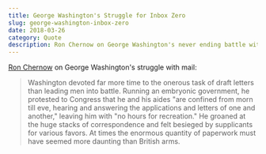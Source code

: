 ```yaml
---
title: George Washington's Struggle for Inbox Zero
slug: george-washington-inbox-zero
date: 2018-03-26
category: Quote
description: Ron Chernow on George Washington's never ending battle with mail during the Revolutionary War.
---
```


[Ron Chernow](https://amzn.to/2GfHNbu) on George Washington's struggle with mail:

> Washington devoted far more time to the onerous task of draft letters than leading men into battle. Running an embryonic government, he protested to Congress that he and his aides "are confined from morn till eve, hearing and answering the applications and letters of one and another," leaving him with "no hours for recreation." He groaned at the huge stacks of correspondence and felt besieged by supplicants for various favors. At times the enormous quantity of paperwork must have seemed more daunting than British arms.
